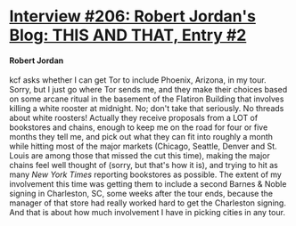 # [Interview #206: Robert Jordan's Blog: THIS AND THAT, Entry #2](https://www.theoryland.com/intvmain.php?i=206#2)

#### Robert Jordan

kcf asks whether I can get Tor to include Phoenix, Arizona, in my tour. Sorry, but I just go where Tor sends me, and they make their choices based on some arcane ritual in the basement of the Flatiron Building that involves killing a white rooster at midnight. No; don't take that seriously. No threads about white roosters! Actually they receive proposals from a LOT of bookstores and chains, enough to keep me on the road for four or five months they tell me, and pick out what they can fit into roughly a month while hitting most of the major markets (Chicago, Seattle, Denver and St. Louis are among those that missed the cut this time), making the major chains feel well thought of (sorry, but that's how it is), and trying to hit as many
*New York Times*
reporting bookstores as possible. The extent of my involvement this time was getting them to include a second Barnes & Noble signing in Charleston, SC, some weeks after the tour ends, because the manager of that store had really worked hard to get the Charleston signing. And that is about how much involvement I have in picking cities in any tour.

